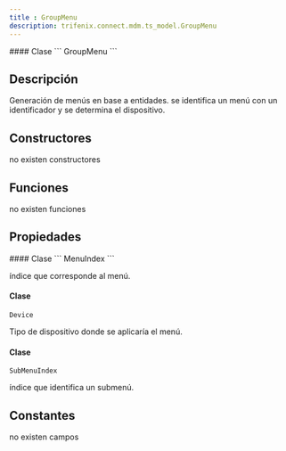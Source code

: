 ```yaml
---
title : GroupMenu
description: trifenix.connect.mdm.ts_model.GroupMenu
---
```




<CodeBlock slots = 'heading, code' repeat = '1' languages = 'C#' />
#### Clase
```
GroupMenu
```

## Descripción
Generación de menús en base a entidades.
se identifica un menú con un identificador y se determina el dispositivo.
## Constructores

no existen constructores


## Funciones

no existen funciones

## Propiedades

<CodeBlock slots = 'heading, code' repeat = '1' languages = 'C#' />
#### Clase
```
MenuIndex
```

índice que corresponde al menú.
<CodeBlock slots = 'heading, code' repeat = '1' languages = 'C#' />
#### Clase
```
Device
```

Tipo de dispositivo donde se aplicaría el menú.
<CodeBlock slots = 'heading, code' repeat = '1' languages = 'C#' />
#### Clase
```
SubMenuIndex
```

índice que identifica un submenú.
## Constantes
no existen campos

